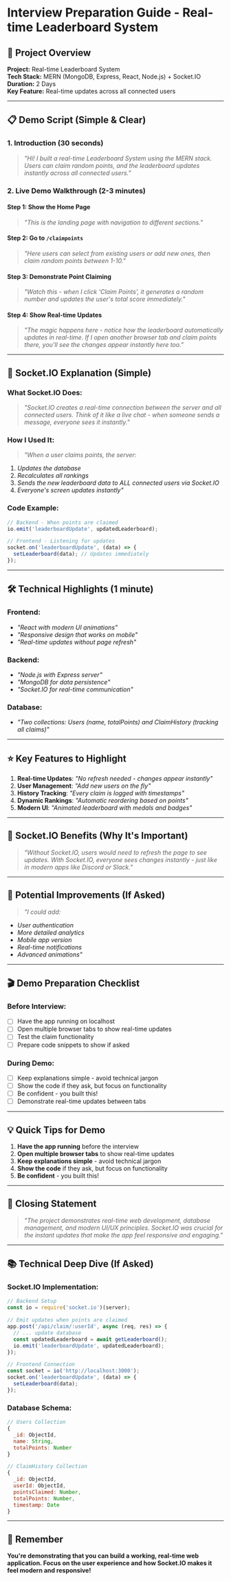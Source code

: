 # Interview Preparation Guide - Real-time Leaderboard System

## 🎯 Project Overview

**Project:** Real-time Leaderboard System  
**Tech Stack:** MERN (MongoDB, Express, React, Node.js) + Socket.IO  
**Duration:** 2 Days  
**Key Feature:** Real-time updates across all connected users

---

## 📋 Demo Script (Simple & Clear)

### 1. Introduction (30 seconds)
> *"Hi! I built a real-time Leaderboard System using the MERN stack. Users can claim random points, and the leaderboard updates instantly across all connected users."*

### 2. Live Demo Walkthrough (2-3 minutes)

#### Step 1: Show the Home Page
> *"This is the landing page with navigation to different sections."*

#### Step 2: Go to `/claimpoints`
> *"Here users can select from existing users or add new ones, then claim random points between 1-10."*

#### Step 3: Demonstrate Point Claiming
> *"Watch this - when I click 'Claim Points', it generates a random number and updates the user's total score immediately."*

#### Step 4: Show Real-time Updates
> *"The magic happens here - notice how the leaderboard automatically updates in real-time. If I open another browser tab and claim points there, you'll see the changes appear instantly here too."*

---

## 🔌 Socket.IO Explanation (Simple)

### What Socket.IO Does:
> *"Socket.IO creates a real-time connection between the server and all connected users. Think of it like a live chat - when someone sends a message, everyone sees it instantly."*

### How I Used It:
> *"When a user claims points, the server:*
1. *Updates the database*
2. *Recalculates all rankings*
3. *Sends the new leaderboard data to ALL connected users via Socket.IO*
4. *Everyone's screen updates instantly"*

### Code Example:
```javascript
// Backend - When points are claimed
io.emit('leaderboardUpdate', updatedLeaderboard);

// Frontend - Listening for updates
socket.on('leaderboardUpdate', (data) => {
  setLeaderboard(data); // Updates immediately
});
```

---

## 🛠️ Technical Highlights (1 minute)

### Frontend:
- *"React with modern UI animations"*
- *"Responsive design that works on mobile"*
- *"Real-time updates without page refresh"*

### Backend:
- *"Node.js with Express server"*
- *"MongoDB for data persistence"*
- *"Socket.IO for real-time communication"*

### Database:
- *"Two collections: Users (name, totalPoints) and ClaimHistory (tracking all claims)"*

---

## ⭐ Key Features to Highlight

1. **Real-time Updates**: *"No refresh needed - changes appear instantly"*
2. **User Management**: *"Add new users on the fly"*
3. **History Tracking**: *"Every claim is logged with timestamps"*
4. **Dynamic Rankings**: *"Automatic reordering based on points"*
5. **Modern UI**: *"Animated leaderboard with medals and badges"*

---

## 🚀 Socket.IO Benefits (Why It's Important)

> *"Without Socket.IO, users would need to refresh the page to see updates. With Socket.IO, everyone sees changes instantly - just like in modern apps like Discord or Slack."*

---

## 🔮 Potential Improvements (If Asked)

> *"I could add:*
- *User authentication*
- *More detailed analytics*
- *Mobile app version*
- *Real-time notifications*
- *Advanced animations"*

---

## 🎬 Demo Preparation Checklist

### Before Interview:
- [ ] Have the app running on localhost
- [ ] Open multiple browser tabs to show real-time updates
- [ ] Test the claim functionality
- [ ] Prepare code snippets to show if asked

### During Demo:
- [ ] Keep explanations simple - avoid technical jargon
- [ ] Show the code if they ask, but focus on functionality
- [ ] Be confident - you built this!
- [ ] Demonstrate real-time updates between tabs

---

## 💡 Quick Tips for Demo

1. **Have the app running** before the interview
2. **Open multiple browser tabs** to show real-time updates
3. **Keep explanations simple** - avoid technical jargon
4. **Show the code** if they ask, but focus on functionality
5. **Be confident** - you built this!

---

## 🎯 Closing Statement

> *"The project demonstrates real-time web development, database management, and modern UI/UX principles. Socket.IO was crucial for the instant updates that make the app feel responsive and engaging."*

---

## 📚 Technical Deep Dive (If Asked)

### Socket.IO Implementation:
```javascript
// Backend Setup
const io = require('socket.io')(server);

// Emit updates when points are claimed
app.post('/api/claim/:userId', async (req, res) => {
  // ... update database
  const updatedLeaderboard = await getLeaderboard();
  io.emit('leaderboardUpdate', updatedLeaderboard);
});

// Frontend Connection
const socket = io('http://localhost:3000');
socket.on('leaderboardUpdate', (data) => {
  setLeaderboard(data);
});
```

### Database Schema:
```javascript
// Users Collection
{
  _id: ObjectId,
  name: String,
  totalPoints: Number
}

// ClaimHistory Collection
{
  _id: ObjectId,
  userId: ObjectId,
  pointsClaimed: Number,
  totalPoints: Number,
  timestamp: Date
}
```

---

## 🎉 Remember

**You're demonstrating that you can build a working, real-time web application. Focus on the user experience and how Socket.IO makes it feel modern and responsive!** 